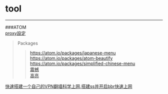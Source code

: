 # tool
***
###ATOM   
[proxy設定](https://selifelog.com/blog-entry-1694.html)
> Packages
>> https://atom.io/packages/japanese-menu  
>> https://atom.io/packages/atom-beautify  
>> https://atom.io/packages/simplified-chinese-menu  
>> [震撼](https://atom.io/packages/activate-power-mode)   
>> [高亮](https://atom.io/packages/quick-highlight)  

[快速搭建一个自己的VPN翻墙科学上网,搭建ss并开启bbr快速上网](https://github.com/wistbean/vpn)
